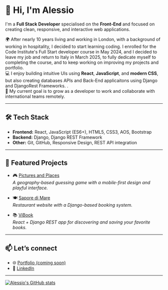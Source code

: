 # 👋 Hi, I'm Alessio

I'm a **Full Stack Developer** specialised on the **Front-End** and focused on creating clean, responsive, and interactive web applications.

🌍 After nearly 10 years living and working in London, with a background of working in hospitality, I decided to start learning coding. I enrolled for the Code Institute's Full Start developer course in May 2024, and I decided to leave my job and return to Italy in March 2025, to fully dedicate myself to completing the course, and to keep working on improving my projects and portfolio.  
💻 I enjoy building intuitive UIs using **React**, **JavaScript**, and **modern CSS**, but also creating databases APIs and Back-End applicaitons using Django and DjangoRest Frameworks. .  
🎯 My current goal is to grow as a developer to work and collaborate with international teams remotely.

---

## 🛠 Tech Stack

- **Frontend:** React, JavaScript (ES6+), HTML5, CSS3, AOS, Bootstrap
- **Backend:** Django, Django REST Framework
- **Other:** Git, GitHub, Responsive Design, REST API integration

---

## 📌 Featured Projects

- 🎮 [Pictures and Places](https://alelodato.github.io/Pictures-and-Places/)  
  *A geography-based guessing game with a mobile-first design and playful interface.*

- 🍽️ [Sapore di Mare](https://sapore-di-mare-0503ed908911.herokuapp.com/)  
  *Restaurant website with a Django-based booking system.*

- 📚 [ViBook](https://vibook-557c0bb75197.herokuapp.com/)  
  *React + Django REST app for discovering and saving your favorite books.*

---

## 📫 Let’s connect

- 🌐 [Portfolio (coming soon)](https://alelodato.github.io)
- 💼 [LinkedIn](http://linkedin.com/in/alessio-lodato-0541411b8)

---
[![Alessio's GitHub stats](https://github-readme-stats.vercel.app/api?username=alelodato)](https://github.com/alelodato-readme-stats)

